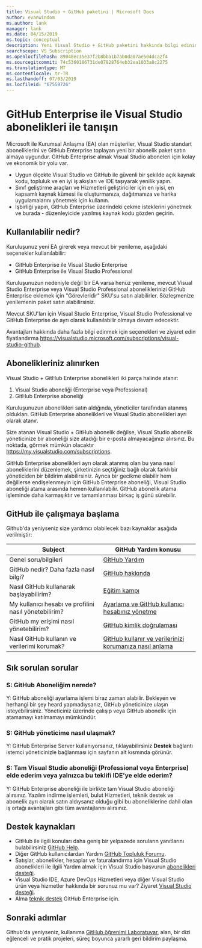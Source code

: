 ```yaml
---
title: Visual Studio + GitHub paketini | Microsoft Docs
author: evanwindom
ms.author: lank
manager: lank
ms.date: 04/15/2019
ms.topic: conceptual
description: Yeni Visual Studio + GitHub paketini hakkında bilgi edinin
searchscope: VS Subscription
ms.openlocfilehash: 89048ec35e37f2b8bba1b7ab0da07ae504dca2f4
ms.sourcegitcommit: 74c5360186731de07828764eb32ea1033a8c2275
ms.translationtype: MT
ms.contentlocale: tr-TR
ms.lasthandoff: 07/03/2019
ms.locfileid: "67559726"
---
```

# <a name="introducing-visual-studio-subscriptions-with-github-enterprise"></a>GitHub Enterprise ile Visual Studio abonelikleri ile tanışın  

Microsoft ile Kurumsal Anlaşma (EA) olan müşteriler, Visual Studio standart aboneliklerini ve GitHub Enterprise toplayan yeni bir abonelik paket satın almaya uygundur. GitHub Enterprise almak Visual Studio aboneleri için kolay ve ekonomik bir yolu var. 

- Uygun ölçekte Visual Studio ve GitHub ile güvenli bir şekilde açık kaynak kodu, topluluk ve en iyi iş akışları ve IDE taşıyarak yenilik yapın.
- Sınıf geliştirme araçları ve Hizmetleri geliştiriciler için en iyisi, en kapsamlı kaynak kümesi ile oluşturmanıza, dağıtmanıza ve harika uygulamalarını yönetmek için kullanın. 
- İşbirliği yapın, GitHub Enterprise üzerindeki çekme isteklerini yönetmek ve burada - düzenleyicide yazılmış kaynak kodu gözden geçirin. 

## <a name="whats-available"></a>Kullanılabilir nedir? 

Kuruluşunuz yeni EA girerek veya mevcut bir yenileme, aşağıdaki seçenekler kullanılabilir:

- GitHub Enterprise ile Visual Studio Enterprise
- GitHub Enterprise ile Visual Studio Professional

Kuruluşunuzun nedeniyle değil bir EA varsa henüz yenileme, mevcut Visual Studio Enterprise veya Visual Studio Professional aboneliklerinizi GitHub Enterprise eklemek için "Görevleridir" SKU'su satın alabilirler.  Sözleşmenize yenilemenin paket satın alabilirsiniz.

Mevcut SKU'ları için Visual Studio Enterprise, Visual Studio Professional ve GitHub Enterprise de ayrı olarak kullanılabilir olmaya devam edecektir. 

Avantajları hakkında daha fazla bilgi edinmek için seçenekleri ve ziyaret edin fiyatlandırma https://visualstudio.microsoft.com/subscriptions/visual-studio-github. 

## <a name="getting-your-subscriptions"></a>Abonelikleriniz alınırken

Visual Studio + GitHub Enterprise abonelikleri iki parça halinde atanır:
1. Visual Studio aboneliği (Enterprise veya Professional)
2. GitHub Enterprise aboneliği

Kuruluşunuzun abonelikleri satın aldığında, yöneticiler tarafından atanmış oldukları.  GitHub Enterprise abonelikleri ve Visual Studio abonelikleri ayrı olarak atanır.  

Size atanan Visual Studio + GitHub abonelik değilse, Visual Studio abonelik yöneticinize bir aboneliği size atadığı bir e-posta almayacağınızı alırsınız.  Bu noktada, görmek mümkün olacaktır https://my.visualstudio.com/subscriptions.  

GitHub Enterprise abonelikleri ayrı olarak atanmış olan bu yana nasıl aboneliklerini düzenlemek, şirketinizin seçtiğiniz bağlı olarak farklı bir yöneticiden bir bildirim alabilirsiniz.  Ayrıca bir gecikme olabilir hem değillerse endişelenmeyin için GitHub Enterprise aboneliği, Visual Studio aboneliği atama arasında hemen kullanılabilir.  GitHub abonelik atama işleminde daha karmaşıktır ve tamamlanması birkaç iş günü sürebilir.  

## <a name="getting-started-with-github"></a>GitHub ile çalışmaya başlama

Github'da yeniyseniz size yardımcı olabilecek bazı kaynaklar aşağıda verilmiştir:

| Subject                                  | GitHub Yardım konusu                                     |
|------------------------------------------|-------------------------------------------------------|
| Genel soru/bilgileri          | [GitHub Yardım](https://help.github.com/en)             |
| GitHub nedir?  Daha fazla nasıl bilgi?  | [GitHub hakkında](https://help.github.com/en/categories/about-github)                                       |
| Nasıl GitHub kullanarak başlayabilirim?     | [Eğitim kampı](https://help.github.com/en/categories/bootcamp)                                              |
| My kullanıcı hesabı ve profilini nasıl yönetebilirim?       | [Ayarlama ve GitHub kullanıcı hesabınız yönetme](https://help.github.com/en/categories/setting-up-and-managing-your-github-user-account)    |
| GitHub my erişimi nasıl yönetebilirim?   | [GitHub kimlik doğrulaması](https://help.github.com/en/categories/authenticating-to-github)                           |
| Nasıl GitHub kullanın ve verilerimi korumak? | [GitHub kullanır ve verilerinizi korumanıza nasıl anlama](https://help.github.com/en/categories/understanding-how-github-uses-and-protects-your-data)|

## <a name="frequently-asked-questions"></a>Sık sorulan sorular

### <a name="q--where-is-my-github-subscription"></a>S:  GitHub Aboneliğim nerede?

Y:  GitHub aboneliği ayarlama işlemi biraz zaman alabilir.  Bekleyen ve herhangi bir şey heard yapmadıysanız, GitHub yöneticinize ulaşın isteyebilirsiniz.  Yöneticiniz üzerinde çalışıp veya GitHub abonelik için atamamayı katılmamayı mümkündür. 

### <a name="q--how-do-i-reach-my-github-administrator"></a>S:  GitHub yöneticime nasıl ulaşmak?

Y:  GitHub Enterprise Server kullanıyorsanız, tıklayabilirsiniz **Destek** bağlantı istemci yöneticinizle bağlanması için sayfanın alt kısmında görünür.

### <a name="q-do-i-get-the-full-visual-studio-subscription-professional-or-enterprise-or-do-i-just-get-the-ide-with-this-offering"></a>S: Tam Visual Studio aboneliği (Professional veya Enterprise) elde ederim veya yalnızca bu teklifi IDE'ye elde ederim?

Y:  GitHub Enterprise aboneliği ile birlikte tam Visual Studio aboneliği alırsınız.  Yazılım indirme işlemleri, bulut Hizmetleri, teknik destek ve abonelik ayrı olarak satın aldıysanız olduğu gibi bu aboneliklerine dahil olan iş ortağı avantajları gibi tüm avantajlarını alırsınız.


## <a name="support-resources"></a>Destek kaynakları
- GitHub ile ilgili konuları daha geniş bir yelpazede soruların yanıtlarını bulabilirsiniz [GitHub Help](https://help.github.com/en).
- Diğer GitHub kullanıcılardan Yardım [GitHub Topluluk Forumu](https://github.community/).
- Satışlar, abonelikler, hesaplar ve faturalandırma için Visual Studio abonelikleri ile ilgili Yardım almak için Visual Studio başvurun [abonelikleri desteği](https://visualstudio.microsoft.com/subscriptions/support/).
- Visual Studio IDE, Azure DevOps Hizmetleri veya diğer Visual Studio ürün veya hizmetler hakkında bir sorunuz mu var?  Ziyaret [Visual Studio desteği](https://visualstudio.microsoft.com/support/).
- Alma [teknik destek](https://support.microsoft.com/en-us/supportforbusiness/productselection?sapId=b77fe80f-5417-80bd-4b2a-275cf0018c24) GitHub Enterprise için.   


## <a name="next-steps"></a>Sonraki adımlar

Github'da yeniyseniz, kullanıma [GitHub öğrenimi Laboratuvar](https://lab.github.com/), alan, bir dizi eğlenceli ve pratik projeleri, süreç boyunca yararlı geri bildirim paylaşma.
